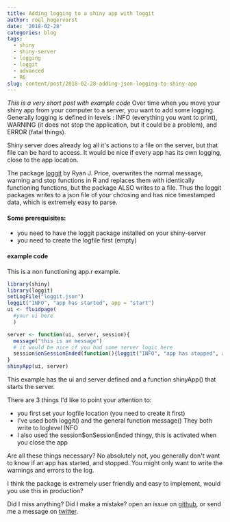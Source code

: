 ```yaml
---
title: Adding logging to a shiny app with loggit
author: roel_hogervorst
date: '2018-02-28'
categories: blog
tags:
  - shiny
  - shiny-server
  - logging
  - loggit
  - advanced
  - R6
slug: content/post/2018-02-28-adding-json-logging-to-shiny-app
---
```


*This is a very short post with example code*
Over time when you move your shiny app from your computer to a server, you
want to add some logging. Generally logging is defined in levels : INFO (everything you want to print),
WARNING (it does not stop the application, but it could be a problem), and
ERROR (fatal things).

Shiny server does already log all it's actions to
a file on the server, but that file can be hard to access.
It would be nice if every app has its own logging, close to the app location.

The package [loggit](https://github.com/ryapric/loggit) by Ryan J. Price,
overwrites the normal message, warning and stop functions
in R and replaces them with identically functioning functions, but the package
ALSO writes to a file. Thus the loggit packages writes to a json file of your
choosing and has nice timestamped data, which is extremely easy to parse.

#### Some prerequisites:
* you need to have the loggit package installed on your shiny-server
* you need to create the logfile first (empty)

#### example code
This is a non functioning app.r example.

```r
library(shiny)
library(loggit)
setLogFile("loggit.json")
loggit("INFO", "app has started", app = "start")
ui <- fluidpage(
  #your ui here
  )

server <- function(ui, server, session){
  message("this is an message")
  # it would be nice if you had some server logic here
  session$onSessionEnded(function(){loggit("INFO", "app has stopped", app = "stop")})
}
shinyApp(ui, server)
```

This example has the ui and server defined and a function shinyApp() that
starts the server.

There are 3 things I'd like to point your attention to:

* you first set your logfile location (you need to create it first)
* I've used both loggit() and the general function message() They both write to loglevel INFO
* I also used the session$onSessionEnded thingy, this is activated when you
close the app

Are all these things necessary? No absolutely not, you generally don't want to
know if an app has started, and stopped. You might only want to write the
warnings and errors to the log.

I think the package is extremely user friendly and easy to implement, would you use this in production?


Did I miss anything? Did I make a mistake? open an issue on [github](https://github.com/rmhogervorst/cleancode/issues),
or send me a message on [twitter](https://twitter.com/RMHoge).
